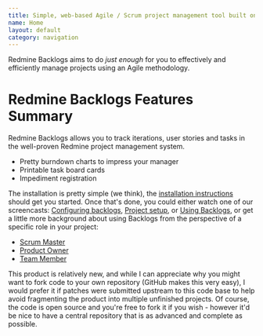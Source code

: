 ```yaml
---
title: Simple, web-based Agile / Scrum project management tool built on Redmine
name: Home
layout: default
category: navigation
---
```

Redmine Backlogs aims to do _just enough_ for you to effectively and
efficiently manage projects using an Agile methodology.

# Redmine Backlogs Features Summary

Redmine Backlogs allows you to track iterations, user stories and tasks in the
well-proven Redmine project management system.

-   Pretty burndown charts to impress your manager
-   Printable task board cards
-   Impediment registration

The installation is pretty simple (we think), the [installation instructions](Installation.html) should get you started. Once that's
done, you could either watch one of our screencasts: [Configuring backlogs](BacklogsConfiguration), 
[Project setup](SettingUpYourProject.html), or [Using
Backlogs](Usage.html), or get a little more background about
using Backlogs from the perspective of a specific role in your
project:

- [Scrum Master](UseCaseScrumMaster.html)
- [Product Owner](UseCaseProductOwner.html)
- [Team Member](UseCaseTeamMember.html)

This product is relatively new, and while I can appreciate why you
might want to fork code to your own repository (GitHub makes this very
easy), I would prefer it if patches were submitted upstream to this code base to help
avoid fragmenting the product into multiple unfinished projects. Of
course, the code is open source and you're free to fork it if you wish - however it'd be nice to have a central repository that is as
advanced and complete as possible.

